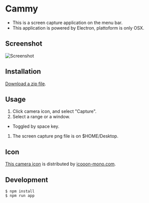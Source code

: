# Cammy

* This is a screen capture application on the menu bar.
* This application is powered by Electron, plattoform is only OSX.

## Screenshot

![Screenshot](https://cloud.githubusercontent.com/assets/1040576/12701512/9a310c8e-c84e-11e5-9fd4-18b562a81640.png)

## Installation

[Download a zip file](https://github.com/blp1526/cammy/releases).

## Usage

1. Click camera icon, and select "Capture".
1. Select a range or a window.
  * Toggled by space key.
1. The screen capture png file is on $HOME/Desktop.

## Icon

[This camera icon](http://icooon-mono.com/14806-%E3%83%AC%E3%83%88%E3%83%AD%E3%81%AA%E3%82%AB%E3%83%A1%E3%83%A9%E3%82%A2%E3%82%A4%E3%82%B3%E3%83%B32) is distributed by [icooon-mono.com](http://icooon-mono.com/).

## Development

```
$ npm install
$ npm run app
```

